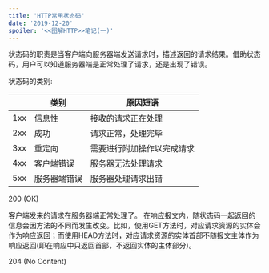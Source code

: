 ```yaml
---
title: 'HTTP常用状态码'
date: '2019-12-20'
spoiler: '<<图解HTTP>>笔记(一)'
---
```

<p style="display:none;">
    audioPlayerSrc:'https://shuw.gitee.io/server/music/notebook.mp3'
    audioPlayerBg:'https://shuw.gitee.io/server/music/notebook.png'
<p>

状态码的职责是当客户端向服务器端发送请求时，描述返回的请求结果。借助状态码，用户可以知道服务器端是正常处理了请求，还是出现了错误。

状态码的类别:

|          | 类别 | 原因短语 |
|----|----|----|
| 1xx | 信息性 | 接收的请求正在处理 |
| 2xx | 成功 | 请求正常，处理完毕 |
| 3xx | 重定向 | 需要进行附加操作以完成请求 |
| 4xx | 客户端错误 | 服务器无法处理请求 |
| 5xx | 服务器端错误 | 服务器处理请求出错 |

200 (OK)

客户端发来的请求在服务器端正常处理了。
在响应报文内，随状态码一起返回的信息会因方法的不同而发生改变。比如，使用GET方法时，对应请求资源的实体会作为响应返回；而使用HEAD方法时，对应请求资源的实体首部不随报文主体作为响应返回(即在响应中只返回首部，不返回实体的主体部分)。

204 (No Content)